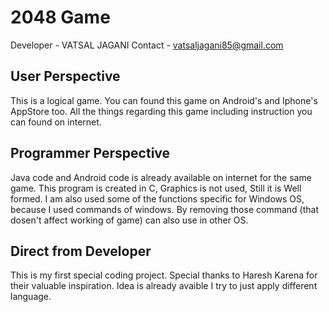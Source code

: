# 2048 Game

Developer - VATSAL JAGANI
Contact - vatsaljagani85@gmail.com

## User Perspective
This is a logical game.
You can found this game on Android's and Iphone's AppStore too.
All the things regarding this game including instruction you can found on internet.

	
## Programmer Perspective
Java code and Android code is already available on internet for the same game.
This program is created in C, Graphics is not used, Still it is Well formed.
I am also used some of the functions specific for Windows OS, because I used commands of windows. By removing those command (that dosen't affect working of game) can also use in other OS.

## Direct from Developer
This is my first special coding project.
Special thanks to Haresh Karena for their valuable inspiration.
Idea is already avaible I try to just apply different language.
